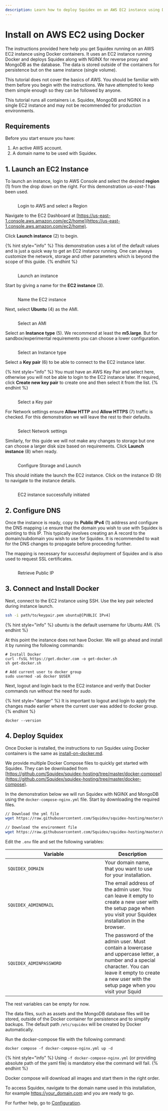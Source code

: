 ```yaml
---
description: Learn how to deploy Squidex on an AWS EC2 instance using Docker containers
---
```


# Install on AWS EC2 using Docker

The instructions provided here help you get Squidex running on an AWS EC2 instance using Docker containers. It uses an EC2 instance running Docker and deploys Squidex along with NGINX for reverse proxy and MongoDB as the database. The data is stored outside of the containers for persistence but on the same instance (single volume).&#x20;

This tutorial does not cover the basics of AWS. You should be familiar with them before you begin with the instructions. We have attempted to keep them simple enough so they can be followed by anyone.

This tutorial runs all containers i.e. Squidex, MongoDB and NGINX in a single EC2 instance and may not be recommended for production environments.&#x20;

## Requirements

Before you start ensure you have:

1. An active AWS account.&#x20;
2. A domain name to be used with Squidex.

## 1. Launch an EC2 Instance

To launch an instance, login to AWS Console and select the desired **region** (1) from the drop down on the right. For this demonstration _us-east-1_ has been used.

<figure><img src="../../../.gitbook/assets/2023-08-14_12-43.png" alt=""><figcaption><p>Login to AWS and select a Region</p></figcaption></figure>

Navigate to the EC2 Dashboard at [https://us-east-1.console.aws.amazon.com/ec2/home](https://us-east-1.console.aws.amazon.com/ec2/home).

Click **Launch instance** (2) to begin.

{% hint style="info" %}
This demonstration uses a lot of the default values and is just a quick way to get an EC2 instance running. One can always customize the network, storage and other parameters which is beyond the scope of this guide.&#x20;
{% endhint %}

<figure><img src="../../../.gitbook/assets/2023-08-14_12-41.png" alt=""><figcaption><p>Launch an instance</p></figcaption></figure>

Start by giving a name for the **EC2 instance** (3).&#x20;

<figure><img src="../../../.gitbook/assets/2023-08-14_12-46.png" alt=""><figcaption><p>Name the EC2 instance</p></figcaption></figure>

Next, select **Ubuntu** (4) as the AMI.

<figure><img src="../../../.gitbook/assets/2023-08-14_12-47.png" alt=""><figcaption><p>Select an AMI</p></figcaption></figure>

Select an **Instance type** (5). We recommend at least the **m5.large**. But for sandbox/experimental requirements you can choose a lower configuration.&#x20;

<figure><img src="../../../.gitbook/assets/2023-08-14_12-54.png" alt=""><figcaption><p>Select an Instance type</p></figcaption></figure>

Select a **Key pair** (6) to be able to connect to the EC2 instance later. &#x20;

{% hint style="info" %}
You must have an AWS Key Pair and select here, otherwise you will not be able to login to the EC2 instance later. If required, click **Create new key pair** to create one and then select it from the list.
{% endhint %}

<figure><img src="../../../.gitbook/assets/2023-08-14_12-55.png" alt=""><figcaption><p>Select a Key pair</p></figcaption></figure>

For Network settings ensure **Allow HTTP** and **Allow HTTPS** (7) traffic is checked. For this demonstration we will leave the rest to their defaults.

<figure><img src="../../../.gitbook/assets/2023-08-14_12-59.png" alt=""><figcaption><p>Select Network settings</p></figcaption></figure>

Similarly, for this guide we will not make any changes to storage but one can choose a larger disk size based on requirements. Click **Launch instance** (8) when ready.

<figure><img src="../../../.gitbook/assets/2023-08-14_13-01.png" alt=""><figcaption><p>Configure Storage and Launch</p></figcaption></figure>

This should initiate the launch the EC2 instance.  Click on the instance ID (9) to navigate to the instance details.

<figure><img src="../../../.gitbook/assets/2023-08-14_19-09.png" alt=""><figcaption><p>EC2 instance successfully initiated</p></figcaption></figure>

## 2. Configure DNS

Once the instance is ready, copy its **Public IPv4** (1) address and configure the DNS mapping i.e ensure that the domain you wish to use with Squidex is pointing to this IP. This typically involves creating an A record to the domain/subdomain you wish to use for Squidex. It is recommended to wait for the DNS changes to propagate before proceeding further.&#x20;

The mapping is necessary for successful deployment of Squidex and is also used to request SSL certificates.

<figure><img src="../../../.gitbook/assets/2023-08-12_19-40.png" alt=""><figcaption><p>Retrieve Public IP</p></figcaption></figure>

## 3. Connect and Install Docker

Next, connect to the EC2 instance using SSH. Use the key pair selected during instance launch.

```bash
ssh -i path/to/keypair.pem ubuntu@[PUBLIC IPv4]
```

{% hint style="info" %}
_ubuntu_ is the default username for Ubuntu AMI.
{% endhint %}

At this point the instance does not have Docker. We will go ahead and install it by running the following commands:&#x20;

```
# Install Docker
curl -fsSL https://get.docker.com -o get-docker.sh
sh get-docker.sh

# Add current user to docker group
sudo usermod -aG docker $USER
```

Next, logout and login back to the EC2 instance and verify that Docker commands run without the need for _sudo_.&#x20;

{% hint style="danger" %}
It is important to logout and login to apply the changes made earlier where the current user was added to docker group.
{% endhint %}

```
docker --version
```

## 4. Deploy Squidex

Once Docker is installed, the instructions to run Squidex using Docker containers is the same as [install-on-docker.md](install-on-docker.md "mention").

We provide multiple Docker Compose files to quickly get started with Squidex. They can be downloaded from [https://github.com/Squidex/squidex-hosting/tree/master/docker-compose](https://github.com/Squidex/squidex-hosting/tree/master/docker-compose).

In the demonstration below we will run Squidex with NGINX and MongoDB using the `docker-compose-nginx.yml` file. Start by downloading the required files.

```bash
// Download the yml file
wget https://raw.githubusercontent.com/Squidex/squidex-hosting/master/docker-compose/docker-compose-nginx.yml

// Download the environment file
wget https://raw.githubusercontent.com/Squidex/squidex-hosting/master/docker-compose/.env
```

Edit the `.env` file and set the following variables:

<table><thead><tr><th width="294.5">Variable</th><th>Description</th></tr></thead><tbody><tr><td><code>SQUIDEX_DOMAIN</code></td><td>Your domain name, that you want to use for your installation. </td></tr><tr><td><code>SQUIDEX_ADMINEMAIL</code></td><td>The email address of the admin user. You can leave it empty to create a new user with the setup page when you visit your Squidex installation in the browser.</td></tr><tr><td><code>SQUIDEX_ADMINPASSWORD</code></td><td>The password of the admin user. Must contain a lowercase and uppercase letter, a number and a special character. You can leave it empty to create a new user with the setup page when you visit your Squid</td></tr></tbody></table>

The rest variables can be empty for now.

The data files, such as assets and the MongoDB database files will be stored, outside of the Docker container for persistence and to simplify backups. The default path `/etc/squidex` will be created by Docker automatically.

Run the docker-compose file with the following command:

```
docker compose -f docker-compose-nginx.yml up -d
```

{% hint style="info" %}
Using `-f docker-compose-nginx.yml` (or providing absolute path of the yaml file) is mandatory else the command will fail.&#x20;
{% endhint %}

Docker compose will download all images and start them in the right order.

To access Squidex, navigate to the domain name used in this installation, for example [https://your\_domain.com](https://your\_domain.com) and you are ready to go.

For further help, go to [Configuration](https://docs.squidex.io/01-getting-started/installation/configuration).

